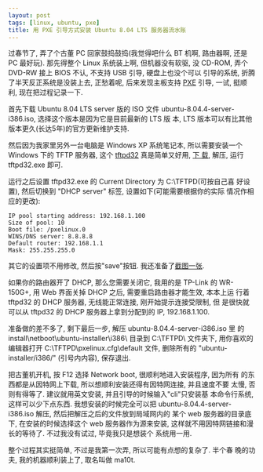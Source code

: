```yaml
---
layout: post
tags: [linux, ubuntu, pxe]
title: 用 PXE 引导方式安装 Ubuntu 8.04 LTS 服务器流水账
---
```


过春节了, 弄了个古董 PC 回家鼓捣鼓捣(我觉得吧什么 BT 机啊, 路由器啊,
还是 PC 最好玩).  那先得整个 Linux 系统装上啊, 但机器没有软驱, 没
CD-ROM, 弄个 DVD-RW 接上 BIOS 不认, 不支持 USB 引导, 硬盘上也没个可以
引导的系统, 折腾了半天反正系统是没装上去, 正愁着呢, 后来发现主板支持
[PXE][PXE] 引导, 一试, 挺顺利, 现在把过程记录一下.

首先下载 Ubuntu 8.04 LTS server 版的 ISO 文件
ubuntu-8.04.4-server-i386.iso, 选择这个版本是因为它是目前最新的 LTS 版
本, LTS 版本可以有比其他版本更久(长达5年)的官方更新维护支持.

然后因为我家里另外一台电脑是 Windows XP 系统笔记本, 所以需要安装一个
Windows 下的 TFTP 服务器, 这个 [tftpd32][tftpd32] 真是简单又好用, [下
载][tftpd32_download], 解压, 运行 tftpd32.exe 即可.

运行之后设置 tftpd32.exe 的 Current Directory 为 C:\TFTPD\(可按自己喜
好设置), 然后切换到 "DHCP server" 标签, 设置如下(可能需要根据你的实际
情况作相应的更改):

    IP pool starting address: 192.168.1.100
    Size of pool: 10
    Boot file: /pxelinux.0
    WINS/DNS server: 8.8.8.8
    Default router: 192.168.1.1
    Mask: 255.255.255.0

其它的设置项不用修改, 然后按"save"按钮.  我还准备了[截图一张][screenshot].

如果你的路由器开了 DHCP, 那么您需要关闭它, 我用的是 TP-Link 的
WR-150G+, 用 Web 界面关掉 DHCP 之后, 需要重启路由器才能生效, 本本上运
行着 tftpd32 的 DHCP 服务器, 无线能正常连接, 刚开始提示连接受限制, 但
是很快就可以从 tftpd32 的 DHCP 服务器上拿到分配到的 IP, 192.168.1.100.

准备做的差不多了, 剩下最后一步, 解压 ubuntu-8.04.4-server-i386.iso 里
的 install\netboot\ubuntu-installer\i386\ 目录到 C:\TFTPD\ 文件夹下,
用你喜欢的编辑器打开 C:\TFTPD\pxelinux.cfg\default 文件, 删除所有的
"ubuntu-installer/i386/" (引号内内容), 保存退出.

把古董机开机, 按 F12 选择 Network boot, 很顺利地进入安装程序, 因为所有
的东西都是从因特网上下载, 所以想顺利安装还得有因特网连接, 并且速度不要
太慢, 否则有得等了.  建议就用英文安装, 并且引导的时候输入"cli"只安装基
本命令行系统, 这样可以少下点东西.  我想安装的时候完全可以把
ubuntu-8.04.4-server-i386.iso 解压, 然后把解压之后的文件放到局域网内的
某个 web 服务器的目录底下, 在安装的时候选择这个 web 服务器作为源来安装,
这样就不用因特网链接和漫长的等待了.  不过我没有试过, 毕竟我只是想装个
系统用一用.

整个过程其实挺简单, 不过是我第一次弄, 所以可能有点想的复杂了.  半个春
晚的功夫, 我的机器顺利装上了, 取名叫做 ma10t.

[PXE]: http://en.wikipedia.org/wiki/Preboot_Execution_Environment
[tftpd32]: http://tftpd32.jounin.net/
[tftpd32_download]: http://tftpd32.jounin.net/download/tftpd32.335.zip
[screenshot]: /images/1266080377-dhcpd-conf.png
